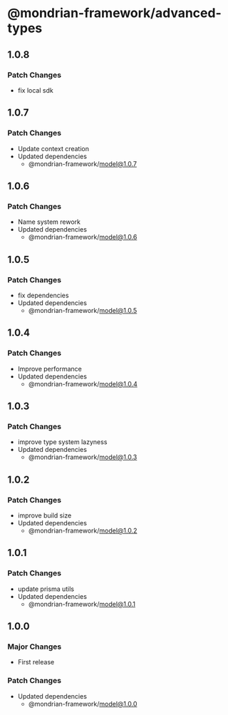 # @mondrian-framework/advanced-types

## 1.0.8

### Patch Changes

- fix local sdk

## 1.0.7

### Patch Changes

- Update context creation
- Updated dependencies
  - @mondrian-framework/model@1.0.7

## 1.0.6

### Patch Changes

- Name system rework
- Updated dependencies
  - @mondrian-framework/model@1.0.6

## 1.0.5

### Patch Changes

- fix dependencies
- Updated dependencies
  - @mondrian-framework/model@1.0.5

## 1.0.4

### Patch Changes

- Improve performance
- Updated dependencies
  - @mondrian-framework/model@1.0.4

## 1.0.3

### Patch Changes

- improve type system lazyness
- Updated dependencies
  - @mondrian-framework/model@1.0.3

## 1.0.2

### Patch Changes

- improve build size
- Updated dependencies
  - @mondrian-framework/model@1.0.2

## 1.0.1

### Patch Changes

- update prisma utils
- Updated dependencies
  - @mondrian-framework/model@1.0.1

## 1.0.0

### Major Changes

- First release

### Patch Changes

- Updated dependencies
  - @mondrian-framework/model@1.0.0
